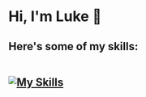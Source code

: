 <h1> Hi, I'm Luke 👋</h1>
<h2> Here's some of my skills:<br />
  <br />
<a href="https://skillicons.dev" rel="nofollow">

[![My Skills](https://skillicons.dev/icons?i=html,css,js,py,java)](https://skillicons.dev)
</a></h2>
